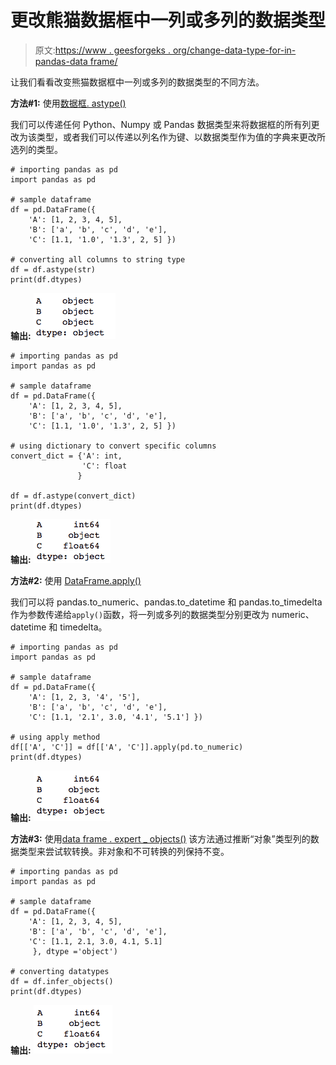 # 更改熊猫数据框中一列或多列的数据类型

> 原文:[https://www . geesforgeks . org/change-data-type-for-in-pandas-data frame/](https://www.geeksforgeeks.org/change-data-type-for-one-or-more-columns-in-pandas-dataframe/)

让我们看看改变熊猫数据框中一列或多列的数据类型的不同方法。

**方法#1:** 使用[数据框. astype()](https://www.geeksforgeeks.org/python-pandas-dataframe-astype/)

我们可以传递任何 Python、Numpy 或 Pandas 数据类型来将数据框的所有列更改为该类型，或者我们可以传递以列名作为键、以数据类型作为值的字典来更改所选列的类型。

```
# importing pandas as pd
import pandas as pd

# sample dataframe
df = pd.DataFrame({
    'A': [1, 2, 3, 4, 5],
    'B': ['a', 'b', 'c', 'd', 'e'],
    'C': [1.1, '1.0', '1.3', 2, 5] })

# converting all columns to string type
df = df.astype(str)
print(df.dtypes)
```

**输出:**
![](img/4e2d5c05da1d6cd14588cf49d2f6f68c.png)

```
# importing pandas as pd
import pandas as pd

# sample dataframe
df = pd.DataFrame({
    'A': [1, 2, 3, 4, 5],
    'B': ['a', 'b', 'c', 'd', 'e'],
    'C': [1.1, '1.0', '1.3', 2, 5] })

# using dictionary to convert specific columns
convert_dict = {'A': int,
                'C': float
               }

df = df.astype(convert_dict)
print(df.dtypes)
```

**输出:**
![](img/a43d989724dcb8c471bd5e48aea63f40.png)

**方法#2:** 使用 [DataFrame.apply()](https://www.geeksforgeeks.org/python-pandas-apply/)

我们可以将 pandas.to_numeric、pandas.to_datetime 和 pandas.to_timedelta 作为参数传递给`apply()`函数，将一列或多列的数据类型分别更改为 numeric、datetime 和 timedelta。

```
# importing pandas as pd
import pandas as pd

# sample dataframe
df = pd.DataFrame({
    'A': [1, 2, 3, '4', '5'],
    'B': ['a', 'b', 'c', 'd', 'e'],
    'C': [1.1, '2.1', 3.0, '4.1', '5.1'] })

# using apply method
df[['A', 'C']] = df[['A', 'C']].apply(pd.to_numeric)
print(df.dtypes)
```

**输出:**
![](img/bd6c650355fff2e1cd3e476942e3fa4f.png)

**方法#3:** 使用[data frame . expert _ objects()](https://www.geeksforgeeks.org/python-pandas-dataframe-infer_objects/)
该方法通过推断“对象”类型列的数据类型来尝试软转换。非对象和不可转换的列保持不变。

```
# importing pandas as pd
import pandas as pd

# sample dataframe
df = pd.DataFrame({
    'A': [1, 2, 3, 4, 5],
    'B': ['a', 'b', 'c', 'd', 'e'],
    'C': [1.1, 2.1, 3.0, 4.1, 5.1]
     }, dtype ='object')

# converting datatypes
df = df.infer_objects()
print(df.dtypes)
```

**输出:**
![](img/7fe6d7fcdf9063c2e1291c868f83e521.png)